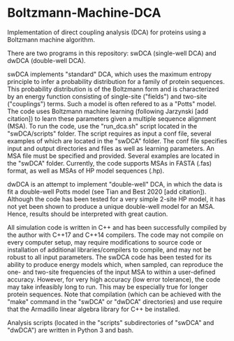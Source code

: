 # Boltzmann-Machine-DCA
Implementation of direct coupling analysis (DCA) for proteins using a Boltzmann machine algorithm.

There are two programs in this repository: swDCA (single-well DCA) and dwDCA (double-well DCA). 

swDCA implements "standard" DCA, which uses the maximum entropy principle to infer a probability distribution for a family of protein sequences. This probability distribution is of the Boltzmann form and is characterized by an energy function consisting of single-site ("fields") and two-site ("couplings") terms. Such a model is often refered to as a "Potts" model. The code uses Boltzmann machine learning (following Jarzynski [add citation]) to learn these parameters given a multiple sequence alignment (MSA). To run the code, use the "run_dca.sh" script located in the "swDCA/scripts" folder. The script requires as input a conf file, several examples of which are located in the "swDCA" folder. The conf file specifies input and output directories and files as well as learning parameters. An MSA file must be specified and provided. Several examples are located in the "swDCA" folder. Currently, the code supports MSAs in FASTA (.fas) format, as well as MSAs of HP model sequences (.hp). 

dwDCA is an attempt to implement "double-well" DCA, in which the data is fit a double-well Potts model (see Tian and Best 2020 [add citation]). Although the code has been tested for a very simple 2-site HP model, it has not yet been shown to produce a unique double-well model for an MSA. Hence, results should be interpreted with great caution.

All simulation code is written in C++ and has been successfully compiled by the author with C++17 and C++14 compilers. The code may not compile on every computer setup, may require modifications to source code or installation of additional libraries/compilers to compile, and may not be robust to all input parameters. The swDCA code has been tested for its ability to produce energy models which, when sampled, can reproduce the one- and two-site frequencies of the input MSA to within a user-defined accuracy. However, for very high accuracy (low error tolerance), the code may take infeasibly long to run. This may be especially true for longer protein sequences. Note that compilation (which can be achieved with the "make" command in the "swDCA" or "dwDCA" directories) and use require that the Armadillo linear algebra library for C++ be installed.

Analysis scripts (located in the "scripts" subdirectories of "swDCA" and "dwDCA") are written in Python 3 and bash. 
